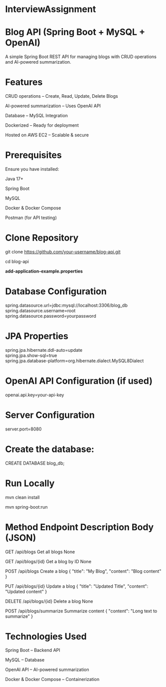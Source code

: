 # InterviewAssignment


# ****Blog API (Spring Boot + MySQL + OpenAI)****



A simple Spring Boot REST API for managing blogs with CRUD operations and AI-powered summarization.



# **Features**


CRUD operations – Create, Read, Update, Delete Blogs

AI-powered summarization – Uses OpenAI API

Database – MySQL Integration

Dockerized – Ready for deployment

Hosted on AWS EC2 – Scalable & secure


# **Prerequisites**

Ensure you have installed:


Java 17+


Spring Boot


MySQL


Docker & Docker Compose


Postman (for API testing)


# Clone Repository

git clone https://github.com/your-username/blog-api.git


cd blog-api






**add-application-example.properties**

# Database Configuration  
spring.datasource.url=jdbc:mysql://localhost:3306/blog_db  
spring.datasource.username=root  
spring.datasource.password=yourpassword  

# JPA Properties  
spring.jpa.hibernate.ddl-auto=update  
spring.jpa.show-sql=true  
spring.jpa.database-platform=org.hibernate.dialect.MySQL8Dialect  

# OpenAI API Configuration (if used)  
openai.api.key=your-api-key  

# Server Configuration  
server.port=8080  





# **Create the database:**

CREATE DATABASE blog_db;



# **Run Locally**

mvn clean install


mvn spring-boot:run









# **Method       Endpoint	               Description	           Body (JSON)**

GET	              /api/blogs      	            Get all blogs	            None

GET	            /api/blogs/{id}	              Get a blog by ID	           None

POST	           /api/blogs         	        Create a blog	            { "title": "My Blog", "content": "Blog content" }

PUT	           /api/blogs/{id}	              Update a blog	           { "title": "Updated Title", "content": "Updated content" }
 
DELETE	      /api/blogs/{id}	              Delete a blog	                None

POST	         /api/blogs/summarize	          Summarize content	         { "content": "Long text to summarize" }



# **Technologies Used**


Spring Boot – Backend API


MySQL – Database


OpenAI API – AI-powered summarization


Docker & Docker Compose – Containerization


